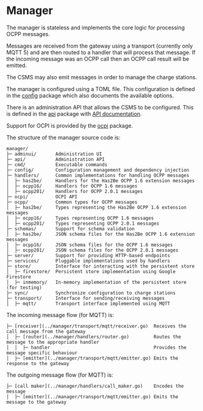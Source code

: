# Manager

The manager is stateless and implements the core logic for processing OCPP messages. 

Messages are received from the gateway using a transport (currently only MQTT 5) and are 
then routed to a handler that will process that message. If the incoming message was an 
OCPP call then an OCPP call result will be emitted.

The CSMS may also emit messages in order to manage the charge stations.

The manager is configured using a TOML file. This configuration is defined in the
[config](../manager/config) package which also documents the available options.

There is an administration API that allows the CSMS to be configured. This is defined in 
the [api](../manager/api) package with [API documentation](../manager/api/API.md).

Support for OCPI is provided by the [ocpi](../manager/ocpi) package.

The structure of the manager source code is:
```
manager/
├─ adminui/       Administration UI
├─ api/           Administration API
├─ cmd/           Executable commands
├─ config/        Configuration management and dependency injection 
├─ handlers/      Common implementations for handling OCPP messages
│  ├─ has2be/     Handlers for the Has2Be OCPP 1.6 extension messages 
│  ├─ ocpp16/     Handlers for OCPP 1.6 messages
│  ├─ ocpp201/    Handlers for OCPP 2.0.1 messages
├─ ocpi/          OCPI API
├─ ocpp/          Common types for OCPP messages
│  ├─ has2be/     Types representing the Has2Be OCPP 1.6 extension messages
│  ├─ ocpp16/     Types representing OCPP 1.6 messages
│  ├─ ocpp201/    Types representing OCPP 2.0.1 messages
├─ schemas/       Support for schema validation
│  ├─ has2be/     JSON schema files for the Has2Be OCPP 1.6 extension messages
│  ├─ ocpp16/     JSON schema files for the OCPP 1.6 messages
│  ├─ ocpp201/    JSON schema files for the OCPP 2.0.1 messages
├─ server/        Support for providing HTTP-based endpoints
├─ services/      Pluggable implementations used by handlers
├─ store/         Interface for interacting with the persistent store
│  ├─ firestore/  Persistent store implementation using Google Firestore
│  ├─ inmemory/   In-memory implementation of the persistent store (for testing) 
├─ sync/          Synchronize configuration to charge stations
├─ transport/     Interface for sending/receiving messages
│  ├─ mqtt/       Transport interface implemented using MQTT
```

The incoming message flow (for MQTT) is:
```
├─ [receiver](../manager/transport/mqtt/receiver.go)  Receives the call message from the gateway
│  ├─ [router](../manager/handlers/router.go)         Routes the message to the appropriate handler
│  │  ├─ handler                                      Provides the message specific behaviour
│  ├─ [emitter](../manager/transport/mqtt/emitter.go) Emits the response to the gateway
```

The outgoing message flow (for MQTT) is:
```
├─ [call maker](../manager/handlers/call_maker.go)    Encodes the message
│  ├─ [emitter](../manager/transport/mqtt/emitter.go) Emits the message to the gateway
```
